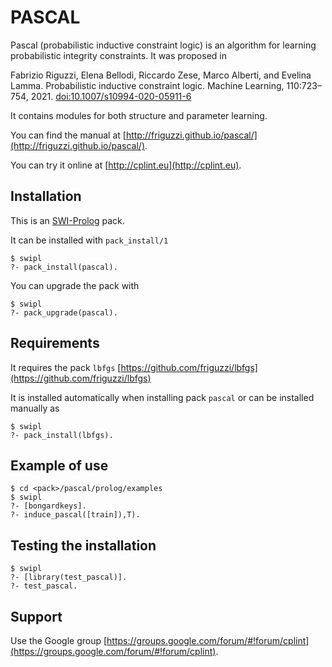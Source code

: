 PASCAL
======


Pascal (probabilistic inductive constraint logic) is an algorithm for learning probabilistic integrity constraints. It was 
proposed in 

Fabrizio Riguzzi, Elena Bellodi, Riccardo Zese, Marco Alberti, and Evelina Lamma. Probabilistic inductive constraint logic. Machine Learning, 110:723–754, 2021. 
[doi:10.1007/s10994-020-05911-6](https://doi.org/10.1007/s10994-020-05911-6)

It contains modules for both structure and parameter learning.


You can find the manual at [http://friguzzi.github.io/pascal/](http://friguzzi.github.io/pascal/).

You can try it online at [http://cplint.eu](http://cplint.eu).

Installation
------------
This is an [SWI-Prolog](http://www.swi-prolog.org/) pack.

It can be installed with `pack_install/1`

    $ swipl
    ?- pack_install(pascal).

You can upgrade the pack with

    $ swipl
    ?- pack_upgrade(pascal).

Requirements
-------------
It requires the pack `lbfgs` [https://github.com/friguzzi/lbfgs](https://github.com/friguzzi/lbfgs)

It is installed automatically when installing pack `pascal` or can be installed manually as

    $ swipl
    ?- pack_install(lbfgs).


Example of use
---------------

    $ cd <pack>/pascal/prolog/examples
    $ swipl
    ?- [bongardkeys].
    ?- induce_pascal([train]),T).

Testing the installation
------------------------

    $ swipl
    ?- [library(test_pascal)].
    ?- test_pascal.

Support
-------

Use the Google group [https://groups.google.com/forum/#!forum/cplint](https://groups.google.com/forum/#!forum/cplint).